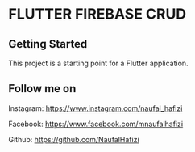 # FLUTTER FIREBASE CRUD

## Getting Started

This project is a starting point for a Flutter application.

## Follow me on 

Instagram: https://www.instagram.com/naufal_hafizi

Facebook: https://www.facebook.com/mnaufalhafizi

Github: https://github.com/NaufalHafizi
